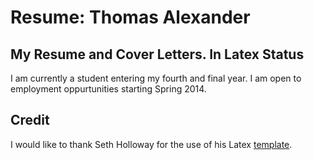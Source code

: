 Resume: Thomas Alexander
======

My Resume and Cover Letters. In Latex
Status 
--------------- 
I am currently a student entering my fourth and final year. I am open to employment oppurtunities starting Spring 2014. 

Credit
---------------
I would like to thank Seth Holloway for the use of his Latex [template](http://sethholloway.com/blog/2011/06/24/my-latex-resume-template/).